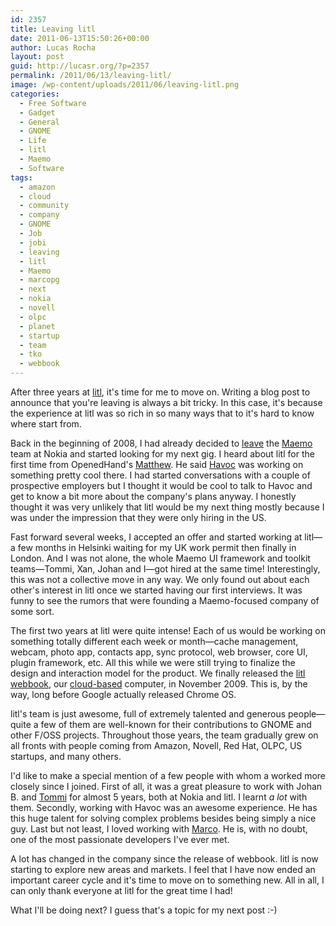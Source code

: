 ```yaml
---
id: 2357
title: Leaving litl
date: 2011-06-13T15:50:26+00:00
author: Lucas Rocha
layout: post
guid: http://lucasr.org/?p=2357
permalink: /2011/06/13/leaving-litl/
image: /wp-content/uploads/2011/06/leaving-litl.png
categories:
  - Free Software
  - Gadget
  - General
  - GNOME
  - Life
  - litl
  - Maemo
  - Software
tags:
  - amazon
  - cloud
  - community
  - company
  - GNOME
  - Job
  - jobi
  - leaving
  - litl
  - Maemo
  - marcopg
  - next
  - nokia
  - novell
  - olpc
  - planet
  - startup
  - team
  - tko
  - webbook
---
```

After three years at [litl](http://litl.com), it's time for me to move on.
Writing a blog post to announce that you're leaving is always a bit tricky. In
this case, it's because the experience at litl was so rich in so many ways that
to it's hard to know where start from.

Back in the beginning of 2008, I had already decided to
[leave](http://lucasr.org/2008/03/19/leaving-nokia/) the
[Maemo](http://maemo.org/) team at Nokia and started looking for my next gig. I
heard about litl for the first time from OpenedHand's
[Matthew](http://twitter.com/mallum). He said [Havoc](http://ometer.com/) was
working on something pretty cool there. I had started conversations with a
couple of prospective employers but I thought it would be cool to talk to Havoc
and get to know a bit more about the company's plans anyway. I honestly thought
it was very unlikely that litl would be my next thing mostly because I was
under the impression that they were only hiring in the US.

Fast forward several weeks, I accepted an offer and started working at litl—a
few months in Helsinki waiting for my UK work permit then finally in London.
And I was not alone, the whole Maemo UI framework and toolkit teams—Tommi, Xan,
Johan and I—got hired at the same time! Interestingly, this was not a
collective move in any way. We only found out about each other's interest
in litl once we started having our first interviews. It was funny to see
the rumors that were founding a Maemo-focused company of some sort.

The first two years at litl were quite intense! Each of us would be working on
something totally different each week or month—cache management, webcam, photo
app, contacts app, sync protocol, web browser, core UI, plugin framework, etc.
All this while we were still trying to finalize the design and interaction
model for the product. We finally released the [litl
webbook](http://litl.com/meet-webbook/overview.htm), our
[cloud-based](http://lucasr.org/2009/11/04/litl-webbook-some-technical-comments/)
computer, in November 2009. This is, by the way, long before Google actually
released Chrome OS.

litl's team is just awesome, full of extremely talented and generous
people—quite a few of them are well-known for their contributions to GNOME and
other F/OSS projects. Throughout those years, the team gradually grew on all
fronts with people coming from Amazon, Novell, Red Hat, OLPC, US startups, and
many others.

I'd like to make a special mention of a few people with whom a worked more
closely since I joined. First of all, it was a great pleasure to work with
Johan B. and [Tommi](http://blogs.gnome.org/tko/) for almost 5 years, both at
Nokia and litl. I learnt _a lot_ with them. Secondly, working with Havoc was an
awesome experience. He has this huge talent for solving complex problems
besides being simply a nice guy. Last but not least, I loved working with
[Marco](http://marcopg.org/). He is, with no doubt, one of the most passionate
developers I've ever met.

A lot has changed in the company since the release of webbook. litl is now
starting to explore new areas and markets. I feel that I have now ended an
important career cycle and it's time to move on to something new. All in all, I
can only thank everyone at litl for the great time I had!

What I'll be doing next? I guess that's a topic for my next post :-)
